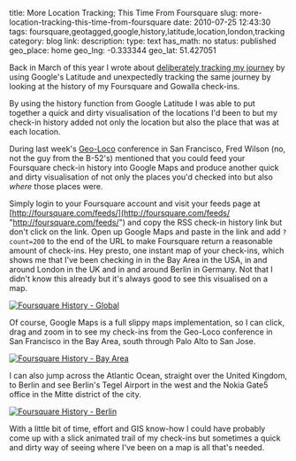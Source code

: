 title: More Location Tracking; This Time From Foursquare
slug: more-location-tracking-this-time-from-foursquare
date: 2010-07-25 12:43:30
tags: foursquare,geotagged,google,history,latitude,location,london,tracking
category: blog
link: 
description: 
type: text
has_math: no
status: published
geo_place: home
geo_lng: -0.333344
geo_lat: 51.427051

Back in March of this year I wrote about [deliberately tracking my journey](/2010/03/20/deliberately-and-unexpectedly-tracking-my-journey/ "/2010/03/20/deliberately-and-unexpectedly-tracking-my-journey/") by using Google's Latitude and unexpectedly tracking the same journey by looking at the history of my Foursquare and Gowalla check-ins.

By using the history function from Google Latitude I was able to put together a quick and dirty visualisation of the locations I'd been to but my check-in history added not only the location but also the place that was at each location.

During last week's [Geo-Loco](http://geoloco.tv/ "http://geoloco.tv/") conference in San Francisco, Fred Wilson (no, not the guy from the B-52's) mentioned that you could feed your Foursquare check-in history into Google Maps and produce another quick and dirty visualisation of not only the places you'd checked into but also *where* those places were.

<!-- TEASER_END -->

Simply login to your Foursquare account and visit your feeds page at [http://foursquare.com/feeds/](http://foursquare.com/feeds/ "http://foursquare.com/feeds/") and copy the RSS check-in history link but don't click on the link. Open up Google Maps and paste in the link and add `?count=200` to the end of the URL to make Foursquare return a reasonable amount of check-ins. Hey presto, one instant map of your check-ins, which shows me that I've been checking in in the Bay Area in the USA, in and around London in the UK and in and around Berlin in Germany. Not that I didn't know this already but it's always good to see this visualised on a map.

[![Foursquare History - Global](http://farm5.static.flickr.com/4136/4825998723_af6395ab8e_d.jpg)](http://www.flickr.com/photos/vicchi/4825998723/ "Foursquare History - Global")

Of course, Google Maps is a full slippy maps implementation, so I can click, drag and zoom in to see my check-ins from the Geo-Loco conference in San Francisco in the Bay Area, south through Palo Alto to San Jose.

[![Foursquare History - Bay Area](http://farm5.static.flickr.com/4094/4826607458_a884b8c39d_d.jpg)](http://www.flickr.com/photos/vicchi/4826607458/ "Foursquare History - Bay Area")

I can also jump across the Atlantic Ocean, straight over the United Kingdom, to Berlin and see Berlin's Tegel Airport in the west and the Nokia Gate5 office in the Mitte district of the city.

[![Foursquare History - Berlin](http://farm5.static.flickr.com/4080/4826607654_6045be4fa4_d.jpg)](http://www.flickr.com/photos/vicchi/4826607654/ "Foursquare History - Berlin")

With a little bit of time, effort and GIS know-how I could have probably come up with a slick animated trail of my check-ins but sometimes a quick and dirty way of seeing where I've been on a map is all that's needed.




